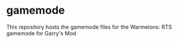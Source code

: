 # gamemode
This repository hosts the gamemode files for the Warmelons: RTS gamemode for Garry's Mod
